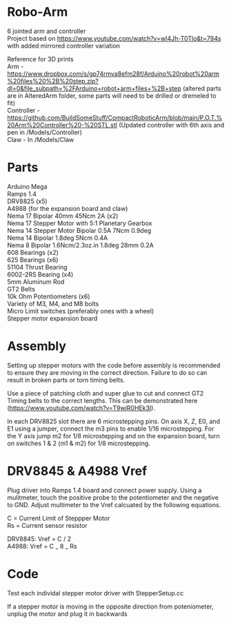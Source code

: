 # Robo-Arm

6 jointed arm and controller <br />
Project based on https://www.youtube.com/watch?v=wI4Jh-T0Tlo&t=794s with added mirrored controller variation <br />

Reference for 3D prints <br />
Arm - https://www.dropbox.com/s/gp74rmva8efm28f/Arduino%20robot%20arm%20files%20%2B%20step.zip?dl=0&file_subpath=%2FArduino+robot+arm+files+%2B+step (altered parts are in AlteredArm folder, some parts will need to be drilled or dremeled to fit) <br />
Controller - https://github.com/BuildSomeStuff/CompactRoboticArm/blob/main/P.O.T.%20Arm%20Controller%20-%20STL.stl (Updated controller with 6th axis and pen in /Models/Controller) <br />
Claw - In /Models/Claw

# Parts

Arduino Mega <br />
Ramps 1.4 <br />
DRV8825 (x5) <br />
A4988 (for the expansion board and claw) <br />
Nema 17 Bipolar 40mm 45Ncm 2A (x2) <br />
Nema 17 Stepper Motor with 5:1 Planetary Gearbox <br />
Nema 14 Stepper Motor Bipolar 0.5A 7Ncm 0.9deg <br />
Nema 14 Bipolar 1.8deg 5Ncm 0.4A <br />
Nema 8 Bipolar 1.6Ncm/2.3oz.in 1.8deg 28mm 0.2A <br />
608 Bearings (x2) <br />
625 Bearings (x6) <br />
51104 Thrust Bearing <br />
6002-2RS Bearing (x4) <br />
5mm Aluminum Rod <br />
GT2 Belts <br />
10k Ohm Potentiometers (x6) <br />
Variety of M3, M4, and M8 bolts <br />
Micro Limit switches (preferably ones with a wheel) <br/>
Stepper motor expansion board <br />

# Assembly

Setting up stepper motors with the code before assembly is recommended to ensure they are moving in the correct direction. Failure to do so can result in broken parts or torn timing belts. <br/>

Use a piece of patching cloth and super glue to cut and connect GT2 Timing belts to the correct lengths. This can be demonstrated here (https://www.youtube.com/watch?v=T9wjR0HEk3I). <br/>

In each DRV8825 slot there are 6 microstepping pins. On axis X, Z, E0, and E1 using a jumper, connect the m3 pins to enable 1/16 microstepping. For the Y axis jump m2 for 1/8 microstepping and on the expansion board, turn on switches 1 & 2 (m1 & m2) for 1/8 microstepping.

# DRV8845 & A4988 Vref

Plug driver into Ramps 1.4 board and connect power supply. Using a mulitmeter, touch the positive probe to the potentiometer and the negative to GND. Adjust multimeter to the Vref calcuated by the following equations. <br/>

C = Current Limit of Steppper Motor <br/>
Rs = Current sensor resistor <br/>

DRV8845: Vref = C / 2 <br/>
A4988: Vref = C _ 8 _ Rs <br/>

# Code

Test each individal stepper motor driver with StepperSetup.cc <br/>

If a stepper motor is moving in the opposite direction from poteniometer, unplug the motor and plug it in backwards <br/>
